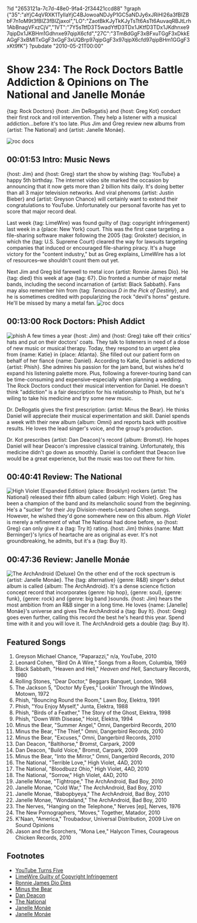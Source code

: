 ?id "2653121a-7c7d-48e0-9fa4-2f34421ccd88"
?graph {"35":"aYjC4qVRXK1TyIlaYjC4BJowoaNDJyP1GC5aNDJy6xJRiHl26a3fBIZBbF7n1oM9t3fBIZ3fBIZjaxol","LO":"ZaotBkKJyTkKJyTsTt6AsTt6AuvaqRBJtLrh1AbBnagVFxzCjV","1VT":"7Y5sTtfD3T5wadYtfD3TDx1JKtfD3TDx1JKdhnxe97qipDx1JKBHm1Gdhnxe97qipX6cfd","27C":"3TmBdGgF3xBFxuTGgF3xDkkEAGgF3xBMlTxGgF3xGgF3xUQBrp97qipGgF3x97qipX6cfd97qipBHm1GGgF3xKt9fK"}
?pubdate "2010-05-21T00:00"
# Show 234: The Rock Doctors Battle Addiction & Opinions on The National and Janelle Monáe
{tag: Rock Doctors} {host: Jim DeRogatis} and {host: Greg Kot} conduct their first rock and roll intervention. They help a listener with a musical addiction...before it's too late. Plus Jim and Greg review new albums from {artist: The National} and {artist: Janelle Monáe}. 

![roc docs](https://static.soundopinions.org/images/rockdocs/stethoscopeguitar.jpg)


## 00:01:53 Intro: Music News
{host: Jim} and {host: Greg} start the show by wishing {tag: YouTube} a happy 5th birthday. The internet video site marked the occasion by announcing that it now gets more than 2 billion hits daily. It's doing better than all 3 major television networks. And viral phenoms {artist: Justin Bieber} and {artist: Greyson Chance} will certainly want to extend their congratulations to YouTube. Unfortunately our personal favorite has yet to score that major record deal. 

Last week {tag: LimeWire} was found guilty of {tag: copyright infringement} last week in a {place: New York} court. This was the first case targeting a file-sharing software maker following the 2005 {tag: Grokster} decision, in which the {tag: U.S. Supreme Court} cleared the way for lawsuits targeting companies that induced or encouraged file-sharing piracy. It's a huge victory for the "content industry," but as Greg explains, LimeWire has a lot of resources–we shouldn't count them out yet.

Next Jim and Greg bid farewell to metal icon {artist: Ronnie James Dio}. He {tag: died} this week at age {tag: 67}. Dio fronted a number of major metal bands, including the second incarnation of {artist: Black Sabbath}. Fans may also remember him from {tag: *Tenacious D in the Pick of Destiny*}, and he is sometimes credited with popularizing the rock "devil's horns" gesture. He'll be missed by many a metal fan.
![roc docs](https://static.soundopinions.org/assets/234/350.jpg)

## 00:13:00 Rock Doctors: Phish Addict
![phish](https://static.soundopinions.org/assets/234/LO0.jpg)
A few times a year {host: Jim} and {host: Greg} take off their critics' hats and put on their doctors' coats. They talk to listeners in need of a dose of new music or musical therapy. Today, they respond to an urgent plea from {name: Katie} in {place: Atlanta}. She filled out our patient form on behalf of her fiancé {name: Daniel}. According to Katie, Daniel is addicted to {artist: Phish}. She admires his passion for the jam band, but wishes he'd expand his listening palette more. Plus, following a forever-touring band can be time-consuming and expensive–especially when planning a wedding.
The Rock Doctors conduct their musical intervention for Daniel. He doesn't think "addiction" is a fair description for his relationship to Phish, but he's wiling to take his medicine and try some new music. 

Dr. DeRogatis gives the first prescription: {artist: Minus the Bear}. He thinks Daniel will appreciate their musical experimentation and skill. Daniel spends a week with their new album {album: Omni} and reports back with positive results. He loves the lead singer's voice, and the group's production. 

Dr. Kot prescribes {artist: Dan Deacon}'s record {album: Bromst}. He hopes Daniel will hear Deacon's impressive classical training. Unfortunately, this medicine didn't go down as smoothly. Daniel is confident that Deacon live would be a great experience, but the music was too out there for him.

## 00:40:41 Review: The National
![High Violet (Expanded Edition)](https://static.soundopinions.org/assets/234/1VT0.jpg)
{place: Brooklyn} rockers {artist: The National} released their fifth album called {album: High Violet}. Greg has been a champion of the band and its melancholic sound from the beginning. He's a "sucker" for their Joy Division-meets-Leonard Cohen songs. However, he wished they'd gone somewhere new on this album. *High Violet* is merely a refinement of what The National had done before, so {host: Greg} can only give it a {tag: Try It} rating. {host: Jim} thinks {name: Matt Berninger}'s lyrics of heartache are as original as ever. It's not groundbreaking, he admits, but it's a {tag: Buy It}.

## 00:47:36 Review: Janelle Monáe
![The ArchAndroid (Deluxe)](https://static.soundopinions.org/assets/234/27C0.jpg)
On the other end of the rock spectrum is {artist: Janelle Monáe}. The {tag: alternative} {genre: R&B} singer's debut album is called {album: The ArchAndroid}. It's a dense science fiction concept record that incorporates {genre: hip hop}, {genre: soul}, {genre: funk}, {genre: rock} and {genre: big band }sounds. {host: Jim} hears the most ambition from an R&B singer in a long time. He loves {name: [Janelle] Monáe}'s universe and gives The ArchAndroid a {tag: Buy It}. {host: Greg} goes even further, calling this record the best he's heard this year. Spend time with it and you will love it. The ArchAndroid gets a double {tag: Buy It}.

## Featured Songs
1. Greyson Michael Chance, "Paparazzi," n/a, YouTube, 2010
2. Leonard Cohen, "Bird On A Wire," Songs from a Room, Columbia, 1969
3. Black Sabbath, "Heaven and Hell," *Heaven and Hell*, Sanctuary Records, 1980
4. Rolling Stones, "Dear Doctor," Beggars Banquet, London, 1968
5. The Jackson 5, "Doctor My Eyes," Lookin' Through the Windows, Motown, 1972
6. Phish, "Bouncing Round the Room," Lawn Boy, Elektra, 1991
7. Phish, "You Enjoy Myself," Junta, Elektra, 1988
8. Phish, "Birds of a Feather," The Story of the Ghost, Elektra, 1998
9. Phish, "Down With Disease," Hoist, Elektra, 1994
10. Minus the Bear, "Summer Angel," Omni, Dangerbird Records, 2010
11. Minus the Bear, "The Thief," Omni, Dangerbird Records, 2010
12. Minus the Bear, "Excuses," Omni, Dangerbird Records, 2010
13. Dan Deacon, "Baltihorse," Bromst, Carpark, 2009
14. Dan Deacon, "Build Voice," Bromst, Carpark, 2009
15. Minus the Bear, "Into the Mirror," Omni, Dangerbird Records, 2010
16. The National, "Terrible Love," High Violet, 4AD, 2010
17. The National, "Bloodbuzz Ohio," High Violet, 4AD, 2010
18. The National, "Sorrow," High Violet, 4AD, 2010
19. Janelle Monae, "Tightrope," The ArchAndroid, Bad Boy, 2010
20. Janelle Monae, "Cold War," The ArchAndroid, Bad Boy, 2010
21. Janelle Monae, "Babopbyeya," The ArchAndroid, Bad Boy, 2010
22. Janelle Monae, "Wondaland," The ArchAndroid, Bad Boy, 2010
23. The Nerves, "Hanging on the Telephone," Nerves [ep], Nerves, 1976
24. The New Pornographers, "Moves," Together, Matador, 2010
25. K'Naan, "America," Troubadour, Universal Distribution, 2009 Live on Sound Opinions
26. Jason and the Scorchers, "Mona Lee," Halycon Times, Courageous Chicken Records, 2010

## Footnotes
- [YouTube Turns Five](http://mashable.com/2010/02/14/youtube-birthday/#Yk7A_YvIGaqU)
- [LimeWire Guilty of Copyright Infringement](http://www.ew.com/article/2010/05/13/limewire-copyright-infringement)
- [Ronnie James Dio Dies](http://artsbeat.blogs.nytimes.com/2010/05/16/ronnie-james-dio-rock-singer-dies-at-67/)
- [Minus the Bear](http://minusthebear.com/)
- [Dan Deacon](http://www.dandeacon.com/)
- [The National](http://americanmary.com/)
- [Janelle Monáe](http://www.jmonae.com/)
- [Janelle Monáe](http://www.jmonae.com/)
